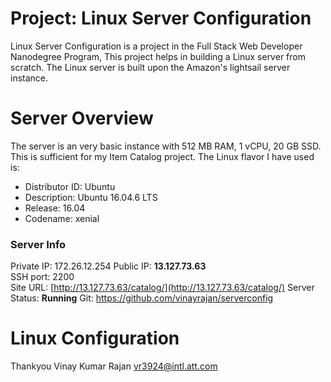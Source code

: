 
# Project: Linux Server Configuration

Linux Server Configuration is a project in the Full Stack Web Developer Nanodegree Program, This project helps in building a Linux server from scratch. The Linux server is built  upon the Amazon's lightsail server instance. 

# Server Overview
 The server is an very basic  instance with 512 MB RAM, 1 vCPU, 20 GB SSD. This is sufficient for my Item Catalog project. The Linux flavor I have  used is: 

 - Distributor ID: Ubuntu 
 - Description:    Ubuntu 16.04.6 LTS 
 - Release:   16.04 
 - Codename:       xenial

### Server Info
Private IP: 172.26.12.254
Public IP: **13.127.73.63**  
SSH port: 2200  
Site URL: [http://13.127.73.63/catalog/](http://13.127.73.63/catalog/)
Server Status: **Running**
Git: https://github.com/vinayrajan/serverconfig

# Linux Configuration


    
Thankyou
Vinay Kumar Rajan
vr3924@intl.att.com

